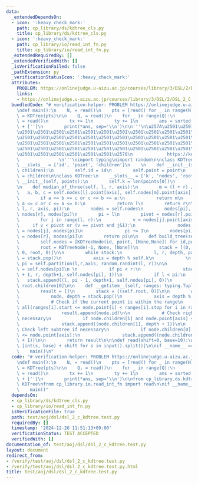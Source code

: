 ```yaml
---
data:
  _extendedDependsOn:
  - icon: ':heavy_check_mark:'
    path: cp_library/ds/kdtree_cls.py
    title: cp_library/ds/kdtree_cls.py
  - icon: ':heavy_check_mark:'
    path: cp_library/io/read_int_fn.py
    title: cp_library/io/read_int_fn.py
  _extendedRequiredBy: []
  _extendedVerifiedWith: []
  _isVerificationFailed: false
  _pathExtension: py
  _verificationStatusIcon: ':heavy_check_mark:'
  attributes:
    PROBLEM: https://onlinejudge.u-aizu.ac.jp/courses/library/3/DSL/2/DSL_2_C
    links:
    - https://onlinejudge.u-aizu.ac.jp/courses/library/3/DSL/2/DSL_2_C
  bundledCode: "# verification-helper: PROBLEM https://onlinejudge.u-aizu.ac.jp/courses/library/3/DSL/2/DSL_2_C\n\
    \ndef main():\n    N, = read()\n    pts = [read() for _ in range(N)]\n\n    kdtree\
    \ = KDTree(pts)\n\n    Q, = read()\n    for _ in range(Q):\n        sx,tx,sy,ty\
    \ = read()\n        tx += 1\n        ty += 1\n        ans = sorted(kdtree[sx:tx,sy:ty])\
    \ + ['']\n        print(*ans, sep='\\n')\n\n'''\n\u257A\u2501\u2501\u2501\u2501\
    \u2501\u2501\u2501\u2501\u2501\u2501\u2501\u2501\u2501\u2501\u2501\u2501\u2501\
    \u2501\u2501\u2501\u2501\u2501\u2501\u2501\u2501\u2501\u2501\u2501\u2501\u2501\
    \u2501\u2501\u2501\u2501\u2501\u2501\u2501\u2501\u2501\u2501\u2501\u2501\u2501\
    \u2501\u2501\u2501\u2501\u2501\u2501\u2501\u2501\u2501\u2501\u2501\u2501\u2501\
    \u2501\u2501\u2501\u2501\u2501\u2501\u2578\n             https://kobejean.github.io/cp-library\
    \               \n'''\nimport typing\nimport random\n\nclass KDTreeNode:\n   \
    \ __slots__ = ['id', 'point', 'children']\n    \n    def __init__(self, id, point,\
    \ children):\n        self.id = id\n        self.point = point\n        self.children\
    \ = children\n\nclass KDTree:\n    __slots__ = ['k', 'nodes', 'root']\n\n    def\
    \ __init__(self, points):\n        self.k = len(points[0])\n        self.build_tree(points)\n\
    \n    def median_of_three(self, l, r, axis):\n        m = (l + r) // 2\n     \
    \   a, b, c = self.nodes[l].point[axis], self.nodes[m].point[axis], self.nodes[r].point[axis]\n\
    \        if a <= b <= c or c <= b <= a:\n            return m\n        if b <=\
    \ a <= c or c <= a <= b:\n            return l\n        return r\n\n    def partition(self,\
    \ l, r, axis, pi):\n        nodes = self.nodes\n        nodes[pi], nodes[r] =\
    \ nodes[r], nodes[pi]\n        pi = l\n        pivot = nodes[r].point[axis]\n\
    \        for j in range(l, r):\n            v = nodes[j].point[axis]\n       \
    \     if v < pivot or (v == pivot and j&1):\n                nodes[pi], nodes[j]\
    \ = nodes[j], nodes[pi]\n                pi += 1\n        nodes[pi], nodes[r]\
    \ = nodes[r], nodes[pi]\n        return pi\n\n    def build_tree(self, points):\n\
    \        self.nodes = [KDTreeNode(id, point, [None,None]) for id,point in enumerate(points)]\n\
    \        root = KDTreeNode(-1, None, [None])\n        stack = [(0, len(points)-1,\
    \ 0, root, 0)]\n\n        while stack:\n            l, r, depth, parent, child\
    \ = stack.pop()\n            axis = depth % self.k\n            \n           \
    \ pi = self.partition(l,r,axis, random.randint(l, r))\n\n            parent.children[child]\
    \ = self.nodes[pi]\n \n            if pi < r:\n                stack.append((pi\
    \ + 1, r, depth+1, self.nodes[pi], 1))\n            if l < pi:\n             \
    \   stack.append((l, pi - 1, depth+1, self.nodes[pi], 0))\n        self.root =\
    \ root.children[0]\n\n    def __getitem__(self, ranges: typing.Tuple[slice]):\n\
    \        result = []\n        stack = [(self.root, 0)]\n\n        while stack:\n\
    \            node, depth = stack.pop()\n            axis = depth % self.k\n\n\
    \            # Check if the current point is within the range\n            if\
    \ all(ranges[i].start <= node.point[i] < ranges[i].stop for i in range(self.k)):\n\
    \                result.append(node.id)\n\n            # Check right subtree if\
    \ necessary\n            if node.children[1] and node.point[axis] < ranges[axis].stop:\n\
    \                stack.append((node.children[1], depth + 1))\n\n            #\
    \ Check left subtree if necessary\n            if node.children[0] and ranges[axis].start\
    \ <= node.point[axis]:\n                stack.append((node.children[0], depth\
    \ + 1))\n\n        return result\n\n\ndef read(shift=0, base=10):\n    return\
    \ [int(s, base) + shift for s in input().split()]\n\nif __name__ == '__main__':\n\
    \    main()\n"
  code: "# verification-helper: PROBLEM https://onlinejudge.u-aizu.ac.jp/courses/library/3/DSL/2/DSL_2_C\n\
    \ndef main():\n    N, = read()\n    pts = [read() for _ in range(N)]\n\n    kdtree\
    \ = KDTree(pts)\n\n    Q, = read()\n    for _ in range(Q):\n        sx,tx,sy,ty\
    \ = read()\n        tx += 1\n        ty += 1\n        ans = sorted(kdtree[sx:tx,sy:ty])\
    \ + ['']\n        print(*ans, sep='\\n')\n\nfrom cp_library.ds.kdtree_cls import\
    \ KDTree\nfrom cp_library.io.read_int_fn import read\n\nif __name__ == '__main__':\n\
    \    main()"
  dependsOn:
  - cp_library/ds/kdtree_cls.py
  - cp_library/io/read_int_fn.py
  isVerificationFile: true
  path: test/aoj/dsl/dsl_2_c_kdtree.test.py
  requiredBy: []
  timestamp: '2024-12-26 11:51:13+09:00'
  verificationStatus: TEST_ACCEPTED
  verifiedWith: []
documentation_of: test/aoj/dsl/dsl_2_c_kdtree.test.py
layout: document
redirect_from:
- /verify/test/aoj/dsl/dsl_2_c_kdtree.test.py
- /verify/test/aoj/dsl/dsl_2_c_kdtree.test.py.html
title: test/aoj/dsl/dsl_2_c_kdtree.test.py
---
```


